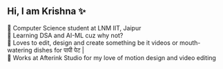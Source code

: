 ## Hi, I am Krishna ✨

🧠 Computer Science student at LNM IIT, Jaipur </br>
👀 Learning DSA and AI-ML cuz why not? </br>
💖 Loves to edit, design and create something be it videos or mouth-watering dishes for पापी पेट | </br>
🎥 Works at Afterink Studio for my love of motion design and video editing </br>
